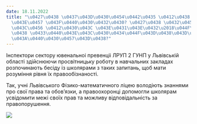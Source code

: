 ```yaml
---
date: 18.11.2022
title: "\u0427\u0438 \u0437\u043D\u0430\u0454\u0442\u0435 \u0412\u0438 \u0441\u0432\
  \u043E\u0457 \u043F\u0440\u0430\u0432\u0430? \u0427\u0438 \u0432\u0456\u0434\u043E\
  \u043C\u0456 \u0412\u0430\u043C \u043E\u0431\u043E\u0432\u2018\u044F\u0437\u043A\
  \u0438 \u0433\u0440\u043E\u043C\u0430\u0434\u044F\u043D\u0438\u043D\u0430 \u0423\
  \u043A\u0440\u0430\u0457\u043D\u0438?"
---
```

Інспектори сектору ювенальноі превенціі ЛРУП 2 ГУНП у Львівській області здійснюючи просвітницьку роботу в навчальних закладах розпочинають бесіду із школярами з таких запитань, щоб мати розуміння рівня їх правообізнаності.

Так, учні Львівського Фізико-математичного ліцею володіють знаннями про свої права та обов’язки, а правоохоронці допомогли школярам усвідомити межі своїх прав та можливу відповідальність за правопорушення.

![](/files/чи-знаєте-ви-свої-пр-pravo1.png)